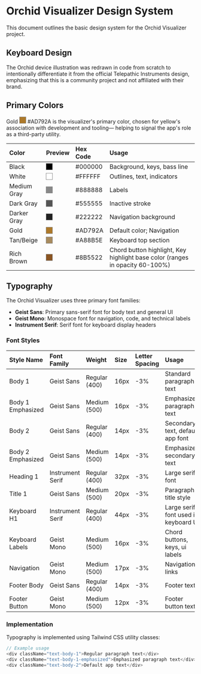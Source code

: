 # Orchid Visualizer Design System

This document outlines the basic design system for the Orchid Visualizer project.

## Keyboard Design

The Orchid device illustration was redrawn in code from scratch to intentionally differentiate it from the official Telepathic Instruments design, emphasizing that this is a community project and not affiliated with their brand.

## Primary Colors

Gold <span style="display:inline-block;width:16px;height:16px;background:#AD792A;border:1px solid #888;"></span> #AD792A is the visualizer's primary color, chosen for yellow's association with development and tooling— helping to signal the app's role as a third-party utility.

| Color | Preview | Hex Code | Usage |
|:------|:--------|:---------|:-------|
| Black | <span style="display:inline-block;width:16px;height:16px;background:#000000;border:1px solid #888;"></span> | #000000 | Background, keys, bass line |
| White | <span style="display:inline-block;width:16px;height:16px;background:#FFFFFF;border:1px solid #888;"></span> | #FFFFFF | Outlines, text, indicators |
| Medium Gray | <span style="display:inline-block;width:16px;height:16px;background:#888888;border:1px solid #888;"></span> | #888888 | Labels |
| Dark Gray | <span style="display:inline-block;width:16px;height:16px;background:#555555;border:1px solid #888;"></span> | #555555 | Inactive stroke |
| Darker Gray | <span style="display:inline-block;width:16px;height:16px;background:#222222;border:1px solid #888;"></span> | #222222 | Navigation background |
| Gold | <span style="display:inline-block;width:16px;height:16px;background:#AD792A;border:1px solid #888;"></span> | #AD792A | Default color; Navigation |
| Tan/Beige | <span style="display:inline-block;width:16px;height:16px;background:#A88B5E;border:1px solid #888;"></span> | #A88B5E | Keyboard top section |
| Rich Brown | <span style="display:inline-block;width:16px;height:16px;background:#8B5522;border:1px solid #888;"></span> | #8B5522 | Chord button highlight, Key highlight base color (ranges in opacity 60-100%) |

## Typography

The Orchid Visualizer uses three primary font families:

- **Geist Sans**: Primary sans-serif font for body text and general UI
- **Geist Mono**: Monospace font for navigation, code, and technical labels
- **Instrument Serif**: Serif font for keyboard display headers

### Font Styles

| Style Name | Font Family | Weight | Size | Letter Spacing | Usage |
|:------------|:------------|:--------|:------|:----------------|:-------|
| Body 1 | Geist Sans | Regular (400) | 16px | -3% | Standard paragraph text |
| Body 1 Emphasized | Geist Sans | Medium (500) | 16px | -3% | Emphasized paragraph text |
| Body 2 | Geist Sans | Regular (400) | 14px | -3% | Secondary text, default app font |
| Body 2 Emphasized | Geist Sans | Medium (500) | 14px | -3% | Emphasized secondary text |
| Heading 1 | Instrument Serif | Regular (400) | 32px | -3% | Large serif font |
| Title 1 | Geist Sans | Medium (500) | 20px | -3% | Paragraph title style |
| Keyboard H1 | Instrument Serif | Regular (400) | 44px | -3% | Large serif font used in keyboard UI |
| Keyboard Labels | Geist Mono | Medium (500) | 16px | -3% | Chord buttons, keys, ui labels |
| Navigation | Geist Mono | Medium (500) | 17px | -3% | Navigation links |
| Footer Body | Geist Sans | Regular (400) | 14px | -3% | Footer text |
| Footer Button | Geist Mono | Medium (500) | 12px | -3% | Footer button text |

### Implementation

Typography is implemented using Tailwind CSS utility classes:

```typescript
// Example usage
<div className="text-body-1">Regular paragraph text</div>
<div className="text-body-1-emphasized">Emphasized paragraph text</div>
<div className="text-body-2">Default app text</div>
```

